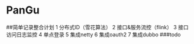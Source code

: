 # PanGu
##简单记录整合计划
1 分布式ID（雪花算法）
2 接口&服务流控（flink）
3 接口访问日志监控
4 单点登录
5 集成netty
6 集成oauth2
7 集成dubbo
###todo